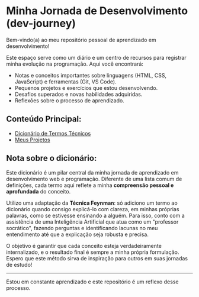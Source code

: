 # Minha Jornada de Desenvolvimento (dev-journey)

Bem-vindo(a) ao meu repositório pessoal de aprendizado em desenvolvimento!

Este espaço serve como um diário e um centro de recursos para registrar minha evolução na programação. Aqui você encontrará:

-   Notas e conceitos importantes sobre linguagens (HTML, CSS, JavaScript) e ferramentas (Git, VS Code).
-   Pequenos projetos e exercícios que estou desenvolvendo.
-   Desafios superados e novas habilidades adquiridas.
-   Reflexões sobre o processo de aprendizado.

## Conteúdo Principal:

-   [Dicionário de Termos Técnicos](dicionario-termos.md)
-   [Meus Projetos](projetos.md)

## Nota sobre o dicionário:

Este dicionário é um pilar central da minha jornada de aprendizado em desenvolvimento web e programação. Diferente de uma lista comum de definições, cada termo aqui reflete a minha **compreensão pessoal e aprofundada** do conceito.

Utilizo uma adaptação da **Técnica Feynman**: só adiciono um termo ao dicionário quando consigo explicá-lo com clareza, em minhas próprias palavras, como se estivesse ensinando a alguém. Para isso, conto com a assistência de uma Inteligência Artificial que atua como um "professor socrático", fazendo perguntas e identificando lacunas no meu entendimento até que a explicação seja robusta e precisa.

O objetivo é garantir que cada conceito esteja verdadeiramente internalizado, e o resultado final é sempre a minha própria formulação. Espero que este método sirva de inspiração para outros em suas jornadas de estudo!

---

Estou em constante aprendizado e este repositório é um reflexo desse processo.
